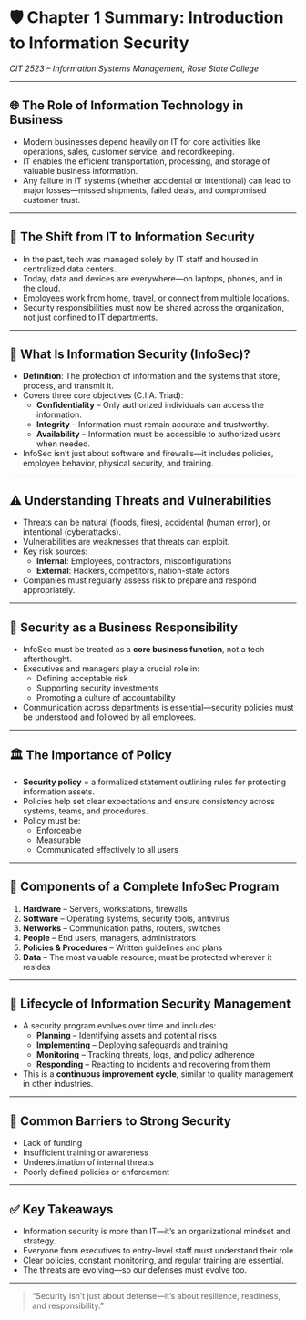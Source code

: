 # 🛡️ Chapter 1 Summary: Introduction to Information Security

*CIT 2523 – Information Systems Management, Rose State College*

---

## 🌐 The Role of Information Technology in Business
- Modern businesses depend heavily on IT for core activities like operations, sales, customer service, and recordkeeping.
- IT enables the efficient transportation, processing, and storage of valuable business information.
- Any failure in IT systems (whether accidental or intentional) can lead to major losses—missed shipments, failed deals, and compromised customer trust.

---

## 🔁 The Shift from IT to Information Security
- In the past, tech was managed solely by IT staff and housed in centralized data centers.
- Today, data and devices are everywhere—on laptops, phones, and in the cloud.
- Employees work from home, travel, or connect from multiple locations.
- Security responsibilities must now be shared across the organization, not just confined to IT departments.

---

## 🔐 What Is Information Security (InfoSec)?
- **Definition**: The protection of information and the systems that store, process, and transmit it.
- Covers three core objectives (C.I.A. Triad):
  - **Confidentiality** – Only authorized individuals can access the information.
  - **Integrity** – Information must remain accurate and trustworthy.
  - **Availability** – Information must be accessible to authorized users when needed.
- InfoSec isn’t just about software and firewalls—it includes policies, employee behavior, physical security, and training.

---

## ⚠️ Understanding Threats and Vulnerabilities
- Threats can be natural (floods, fires), accidental (human error), or intentional (cyberattacks).
- Vulnerabilities are weaknesses that threats can exploit.
- Key risk sources:
  - **Internal**: Employees, contractors, misconfigurations
  - **External**: Hackers, competitors, nation-state actors
- Companies must regularly assess risk to prepare and respond appropriately.

---

## 🧱 Security as a Business Responsibility
- InfoSec must be treated as a **core business function**, not a tech afterthought.
- Executives and managers play a crucial role in:
  - Defining acceptable risk
  - Supporting security investments
  - Promoting a culture of accountability
- Communication across departments is essential—security policies must be understood and followed by all employees.

---

## 🏛️ The Importance of Policy
- **Security policy** = a formalized statement outlining rules for protecting information assets.
- Policies help set clear expectations and ensure consistency across systems, teams, and procedures.
- Policy must be:
  - Enforceable
  - Measurable
  - Communicated effectively to all users

---

## 🧩 Components of a Complete InfoSec Program
1. **Hardware** – Servers, workstations, firewalls
2. **Software** – Operating systems, security tools, antivirus
3. **Networks** – Communication paths, routers, switches
4. **People** – End users, managers, administrators
5. **Policies & Procedures** – Written guidelines and plans
6. **Data** – The most valuable resource; must be protected wherever it resides

---

## 🔄 Lifecycle of Information Security Management
- A security program evolves over time and includes:
  - **Planning** – Identifying assets and potential risks
  - **Implementing** – Deploying safeguards and training
  - **Monitoring** – Tracking threats, logs, and policy adherence
  - **Responding** – Reacting to incidents and recovering from them
- This is a **continuous improvement cycle**, similar to quality management in other industries.

---

## 🛑 Common Barriers to Strong Security
- Lack of funding
- Insufficient training or awareness
- Underestimation of internal threats
- Poorly defined policies or enforcement

---

## ✅ Key Takeaways
- Information security is more than IT—it’s an organizational mindset and strategy.
- Everyone from executives to entry-level staff must understand their role.
- Clear policies, constant monitoring, and regular training are essential.
- The threats are evolving—so our defenses must evolve too.

---

> “Security isn’t just about defense—it’s about resilience, readiness, and responsibility.”
